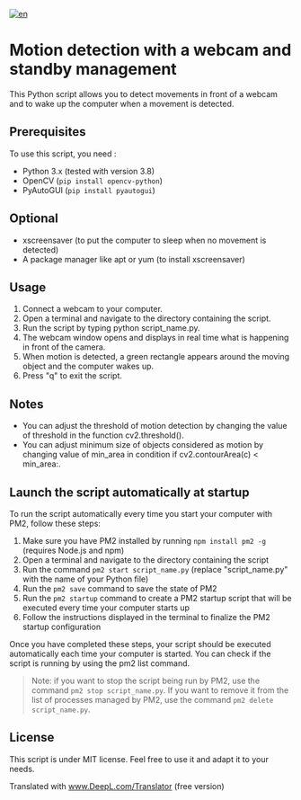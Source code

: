 [![en](https://img.shields.io/badge/lang-en-red.svg)](https://github.com/titouan73/sleepAwakerWebcamMotionDetector)

# Motion detection with a webcam and standby management
This Python script allows you to detect movements in front of a webcam and to wake up the computer when a movement is detected.

## Prerequisites
To use this script, you need :

- Python 3.x (tested with version 3.8)
- OpenCV (`pip install opencv-python`)
- PyAutoGUI (`pip install pyautogui`)


## Optional

- xscreensaver (to put the computer to sleep when no movement is detected)
- A package manager like apt or yum (to install xscreensaver)


## Usage

1. Connect a webcam to your computer.
2. Open a terminal and navigate to the directory containing the script.
3. Run the script by typing python script_name.py.
4. The webcam window opens and displays in real time what is happening in front of the camera.
5. When motion is detected, a green rectangle appears around the moving object and the computer wakes up.
6. Press "q" to exit the script.


## Notes

- You can adjust the threshold of motion detection by changing the value of threshold in the function cv2.threshold().
- You can adjust minimum size of objects considered as motion by changing value of min_area in condition if cv2.contourArea(c) < min_area:.

## Launch the script automatically at startup

To run the script automatically every time you start your computer with PM2, follow these steps:

1. Make sure you have PM2 installed by running `npm install pm2 -g` (requires Node.js and npm)
2. Open a terminal and navigate to the directory containing the script
3. Run the command `pm2 start script_name.py` (replace "script_name.py" with the name of your Python file)
4. Run the `pm2 save` command to save the state of PM2
5. Run the `pm2 startup` command to create a PM2 startup script that will be executed every time your computer starts up
6. Follow the instructions displayed in the terminal to finalize the PM2 startup configuration

Once you have completed these steps, your script should be executed automatically each time your computer is started. You can check if the script is running by using the pm2 list command.

> Note: if you want to stop the script being run by PM2, use the command `pm2 stop script_name.py`. If you want to remove it from the list of processes managed by PM2, use the command `pm2 delete script_name.py`.

## License

This script is under MIT license. Feel free to use it and adapt it to your needs.

Translated with www.DeepL.com/Translator (free version)